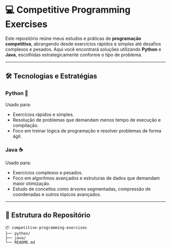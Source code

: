 # 💻 Competitive Programming Exercises

Este repositório reúne meus estudos e práticas de **programação competitiva**, abrangendo desde exercícios rápidos e simples até desafios complexos e pesados. Aqui você encontrará soluções utilizando **Python** e **Java**, escolhidas estrategicamente conforme o tipo de problema.

---

## 🛠 Tecnologias e Estratégias

### **Python** 🐍  
Usado para:  
- Exercícios rápidos e simples.  
- Resolução de problemas que demandam menos tempo de execução e compilação.  
- Foco em treinar lógica de programação e resolver problemas de forma ágil.  

### **Java** ☕  
Usado para:  
- Exercícios complexos e pesados.  
- Foco em algoritmos avançados e estruturas de dados que demandam maior otimização.  
- Estudo de conceitos como árvores segmentadas, compressão de coordenadas e outros tópicos avançados.  

---

## 📂 Estrutura do Repositório

```plaintext
📦 competitive-programming-exercises
├── python/
├── java/
└── README.md
